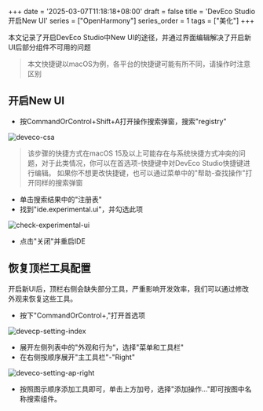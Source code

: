 +++
date = '2025-03-07T11:18:18+08:00'
draft = false
title = 'DevEco Studio开启New UI'
series = ["OpenHarmony"]
series_order = 1
tags = ["美化"]
+++

本文记录了开启DevEco Studio中New UI的途径，并通过界面编辑解决了开启新UI后部分组件不可用的问题

> 本文快捷键以macOS为例，各平台的快捷键可能有所不同，请操作时注意区别

## 开启New UI

- 按CommandOrControl+Shift+A打开操作搜索弹窗，搜索"registry"

![deveco-csa](img/deveco-csa-popup.png)

> 该步骤的快捷方式在macOS 15及以上可能存在与系统快捷方式冲突的问题，对于此类情况，你可以在首选项-快捷键中对DevEco Studio快捷键进行编辑。
> 如果你不想更改快捷键，也可以通过菜单中的"帮助-查找操作"打开同样的搜索弹窗

- 单击搜索结果中的"注册表"
- 找到"ide.experimental.ui"，并勾选此项

![check-experimental-ui](img/check-experimental-ui.png)

- 点击"关闭"并重启IDE

## 恢复顶栏工具配置

开启新UI后，顶栏右侧会缺失部分工具，严重影响开发效率，我们可以通过修改外观来恢复这些工具。

- 按下"CommandOrControl+,"打开首选项

![devecp-setting-index](img/deveco-setting-index.png)

- 展开左侧列表中的"外观和行为“，选择"菜单和工具栏"
- 在右侧按顺序展开"主工具栏"-"Right"

![deveco-setting-ap-right](img/deveco-setting-ap-right.png)

- 按照图示顺序添加工具即可，单击上方加号，选择"添加操作..."即可按图中名称搜索组件。